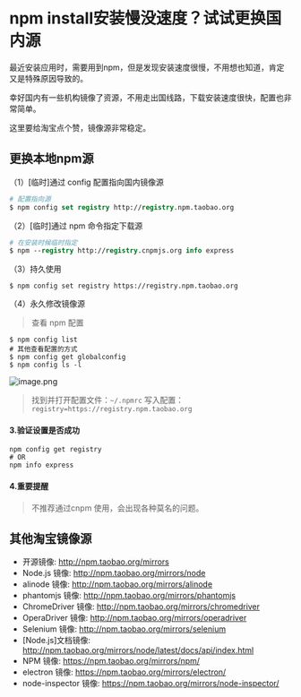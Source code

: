 # npm install安装慢没速度？试试更换国内源

最近安装应用时，需要用到npm，但是发现安装速度很慢，不用想也知道，肯定又是特殊原因导致的。

幸好国内有一些机构镜像了资源，不用走出国线路，下载安装速度很快，配置也非常简单。

这里要给淘宝点个赞，镜像源非常稳定。

## 更换本地npm源

（1）[临时]通过 config 配置指向国内镜像源

```tcl
# 配置指向源
$ npm config set registry http://registry.npm.taobao.org
```

（2）[临时]通过 npm 命令指定下载源

```tcl
# 在安装时候临时指定
$ npm --registry http://registry.cnpmjs.org info express
```

（3）持久使用

```gams
$ npm config set registry https://registry.npm.taobao.org
```

（4）永久修改镜像源

> 查看 npm 配置

```routeros
$ npm config list
# 其他查看配置的方式
$ npm config get globalconfig
$ npm config ls -l
```

![image.png](https://pic.shejibiji.com/i/2023/03/22/641b119eb5e6b.png)

> 找到并打开配置文件：`~/.npmrc`
> 写入配置：`registry=https://registry.npm.taobao.org`

#### 3.验证设置是否成功

```routeros
npm config get registry
# OR
npm info express
```

#### 4.重要提醒

> 不推荐通过cnpm 使用，会出现各种莫名的问题。

## 其他淘宝镜像源

- 开源镜像: http://npm.taobao.org/mirrors
- Node.js 镜像: http://npm.taobao.org/mirrors/node
- alinode 镜像: http://npm.taobao.org/mirrors/alinode
- phantomjs 镜像: http://npm.taobao.org/mirrors/phantomjs
- ChromeDriver 镜像: http://npm.taobao.org/mirrors/chromedriver
- OperaDriver 镜像: http://npm.taobao.org/mirrors/operadriver
- Selenium 镜像: http://npm.taobao.org/mirrors/selenium
- [Node.js]文档镜像: http://npm.taobao.org/mirrors/node/latest/docs/api/index.html
- NPM 镜像: https://npm.taobao.org/mirrors/npm/
- electron 镜像: https://npm.taobao.org/mirrors/electron/
- node-inspector 镜像: https://npm.taobao.org/mirrors/node-inspector/